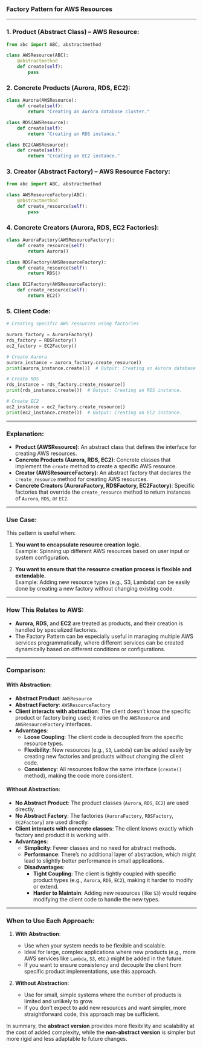 ### **Factory Pattern for AWS Resources**

---

### **1. Product (Abstract Class) – AWS Resource:**

```python
from abc import ABC, abstractmethod

class AWSResource(ABC):
    @abstractmethod
    def create(self):
        pass
```

### **2. Concrete Products (Aurora, RDS, EC2):**

```python
class Aurora(AWSResource):
    def create(self):
        return "Creating an Aurora database cluster."

class RDS(AWSResource):
    def create(self):
        return "Creating an RDS instance."

class EC2(AWSResource):
    def create(self):
        return "Creating an EC2 instance."
```

### **3. Creator (Abstract Factory) – AWS Resource Factory:**

```python
from abc import ABC, abstractmethod

class AWSResourceFactory(ABC):
    @abstractmethod
    def create_resource(self):
        pass
```

### **4. Concrete Creators (Aurora, RDS, EC2 Factories):**

```python
class AuroraFactory(AWSResourceFactory):
    def create_resource(self):
        return Aurora()

class RDSFactory(AWSResourceFactory):
    def create_resource(self):
        return RDS()

class EC2Factory(AWSResourceFactory):
    def create_resource(self):
        return EC2()
```

### **5. Client Code:**

```python
# Creating specific AWS resources using factories

aurora_factory = AuroraFactory()
rds_factory = RDSFactory()
ec2_factory = EC2Factory()

# Create Aurora
aurora_instance = aurora_factory.create_resource()
print(aurora_instance.create())  # Output: Creating an Aurora database cluster.

# Create RDS
rds_instance = rds_factory.create_resource()
print(rds_instance.create())  # Output: Creating an RDS instance.

# Create EC2
ec2_instance = ec2_factory.create_resource()
print(ec2_instance.create())  # Output: Creating an EC2 instance.
```

---

### **Explanation:**

- **Product (AWSResource)**: An abstract class that defines the interface for creating AWS resources.
- **Concrete Products (Aurora, RDS, EC2)**: Concrete classes that implement the `create` method to create a specific AWS resource.
- **Creator (AWSResourceFactory)**: An abstract factory that declares the `create_resource` method for creating AWS resources.
- **Concrete Creators (AuroraFactory, RDSFactory, EC2Factory)**: Specific factories that override the `create_resource` method to return instances of `Aurora`, `RDS`, or `EC2`.

---

### **Use Case:**

This pattern is useful when:
1. **You want to encapsulate resource creation logic.**  
   Example: Spinning up different AWS resources based on user input or system configuration.

2. **You want to ensure that the resource creation process is flexible and extendable.**  
   Example: Adding new resource types (e.g., S3, Lambda) can be easily done by creating a new factory without changing existing code.

---

### **How This Relates to AWS:**
- **Aurora**, **RDS**, and **EC2** are treated as products, and their creation is handled by specialized factories.
- The Factory Pattern can be especially useful in managing multiple AWS services programmatically, where different services can be created dynamically based on different conditions or configurations.


---

### **Comparison:**

#### **With Abstraction**:
- **Abstract Product**: `AWSResource`
- **Abstract Factory**: `AWSResourceFactory`
- **Client interacts with abstraction**: The client doesn’t know the specific product or factory being used; it relies on the `AWSResource` and `AWSResourceFactory` interfaces.
- **Advantages**:
  - **Loose Coupling**: The client code is decoupled from the specific resource types.
  - **Flexibility**: New resources (e.g., `S3`, `Lambda`) can be added easily by creating new factories and products without changing the client code.
  - **Consistency**: All resources follow the same interface (`create()` method), making the code more consistent.

#### **Without Abstraction**:
- **No Abstract Product**: The product classes (`Aurora`, `RDS`, `EC2`) are used directly.
- **No Abstract Factory**: The factories (`AuroraFactory`, `RDSFactory`, `EC2Factory`) are used directly.
- **Client interacts with concrete classes**: The client knows exactly which factory and product it is working with.
- **Advantages**:
  - **Simplicity**: Fewer classes and no need for abstract methods.
  - **Performance**: There’s no additional layer of abstraction, which might lead to slightly better performance in small applications.
  - **Disadvantages**:
    - **Tight Coupling**: The client is tightly coupled with specific product types (e.g., `Aurora`, `RDS`, `EC2`), making it harder to modify or extend.
    - **Harder to Maintain**: Adding new resources (like `S3`) would require modifying the client code to handle the new types.

---

### **When to Use Each Approach**:

1. **With Abstraction**:
   - Use when your system needs to be flexible and scalable.
   - Ideal for large, complex applications where new products (e.g., more AWS services like `Lambda`, `S3`, etc.) might be added in the future.
   - If you want to ensure consistency and decouple the client from specific product implementations, use this approach.

2. **Without Abstraction**:
   - Use for small, simple systems where the number of products is limited and unlikely to grow.
   - If you don’t expect to add new resources and want simpler, more straightforward code, this approach may be sufficient.

In summary, the **abstract version** provides more flexibility and scalability at the cost of added complexity, while the **non-abstract version** is simpler but more rigid and less adaptable to future changes.
